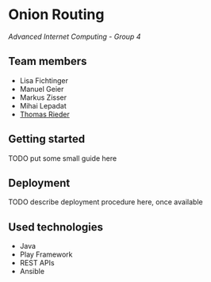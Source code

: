 # Onion Routing
_Advanced Internet Computing - Group 4_

## Team members
 * Lisa Fichtinger
 * Manuel Geier
 * Markus Zisser
 * Mihai Lepadat
 * [Thomas Rieder](http://rieder.io)

## Getting started

TODO put some small guide here

## Deployment

TODO describe deployment procedure here, once available

## Used technologies
 * Java
 * Play Framework
 * REST APIs
 * Ansible
